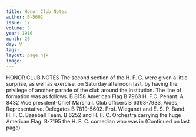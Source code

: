 ```yaml
---
title: Honor Club Notes
author: B-5602
issue: 17
volume: 5
year: 1916
month: 20
day: V
tags:
layout: page.njk
image:
---
```

HONOR CLUB NOTES       The second section of the H. F. C. were given a little surprise, as well as exercise, on Saturday afternoon last, by having the privilege of another parade of the club around the institution. The line of formation was as follows.       B 8158 American Flag B 7963 H. F.C. Penant.       A 8432 Vice president-Chief Marshall.       Club officers B 6393-7933, Aides, Representative.       Delegates B 7819-5602. Prof. Wiegandt and E. S. P. Band.       H. F. C. Baseball Team.       B 6252 and H. F. C. Orchestra carrying the huge American Flag.       B-7195 the H. F. C. comedian who was in       (Continued on last page)    


